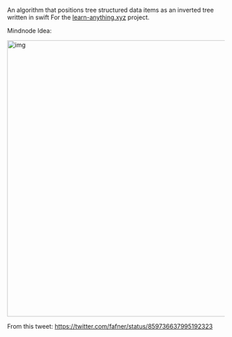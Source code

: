 An algorithm that positions tree structured data items as an inverted tree written in swift <!--more--> For the [learn-anything.xyz](www.learn-anything.xyz)  project.

Mindnode Idea:

<img width="640" alt="img" src="https://raw.githubusercontent.com/stylekit/img/master/<!--more--> mindnode_muskateller.gif">

From this tweet: https://twitter.com/fafner/status/859736637995192323